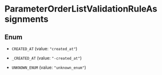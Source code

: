 

# ParameterOrderListValidationRuleAssignments

## Enum


* `CREATED_AT` (value: `"created_at"`)

* `_CREATED_AT` (value: `"-created_at"`)

* `UNKNOWN_ENUM` (value: `"unknown_enum"`)



